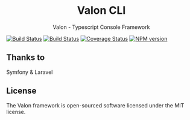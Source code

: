 <h1 align="center">Valon CLI</h1>

<p align="center">Valon - Typescript Console Framework</p>

[![Build Status](https://github.com/stefanoruth/valon-cli/workflows/Build/badge.svg)](https://github.com/stefanoruth/valon-cli/actions)
[![Build Status](https://github.com/stefanoruth/valon-cli/workflows/Docs/badge.svg)](https://stefanoruth.github.io/valon-cli)
[![Coverage Status](https://coveralls.io/repos/github/stefanoruth/valon-cli/badge.svg?branch=master)](https://coveralls.io/github/stefanoruth/valon-cli?branch=master)
[![NPM version](https://img.shields.io/npm/v/valon.svg)](https://www.npmjs.com/package/valon)

## Thanks to

Symfony & Laravel

## License

The Valon framework is open-sourced software licensed under the MIT license.
